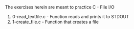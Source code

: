 The exercises herein are meant to practice C - File I/O
1. 0-read_textfile.c - Function reads and prints it to STDOUT
2. 1-create_file.c - Function that creates a file

